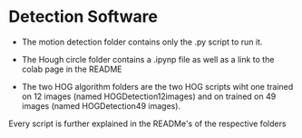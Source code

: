 # Detection Software

- The motion detection folder contains only the .py script to run it.

- The Hough circle folder contains a .ipynp file as well as a link to the colab page in the README

- The two HOG algorithm folders are the two HOG scripts wiht one trained on 12 images (named HOGDetection12images) and on trained on 49 images (named HOGDetection49 images).

Every script is further explained in the READMe's of the respective folders
